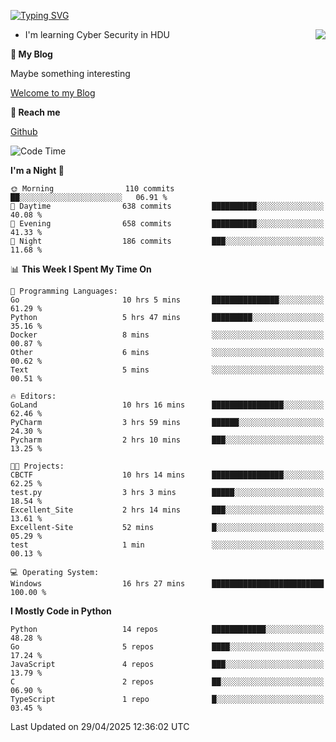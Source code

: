 [![Typing SVG](https://readme-typing-svg.herokuapp.com?font=Fira+Code&pause=1000&random=false&width=450&height=60&lines=Hello+%F0%9F%91%8B%F0%9F%8F%BB;I'm+JBNRZ)](https://git.io/typing-svg)

<a href="#">
  <img align="right" src="https://github-readme-stats.vercel.app/api?username=JBNRZ&show_icons=true&bg_color=15,f2f7fd,E0EAFC" />
</a>

- I'm learning Cyber Security in HDU

 **🌱 My Blog**

Maybe something interesting

[Welcome to my Blog](https://jbnrz.com.cn/)

 **💬 Reach me** 

[Github](https://github.com/JBNRZ)


<!--START_SECTION:waka-->
![Code Time](http://img.shields.io/badge/Code%20Time-1%2C171%20hrs%203%20mins-blue)

**I'm a Night 🦉** 

```text
🌞 Morning                110 commits         ██░░░░░░░░░░░░░░░░░░░░░░░   06.91 % 
🌆 Daytime                638 commits         ██████████░░░░░░░░░░░░░░░   40.08 % 
🌃 Evening                658 commits         ██████████░░░░░░░░░░░░░░░   41.33 % 
🌙 Night                  186 commits         ███░░░░░░░░░░░░░░░░░░░░░░   11.68 % 
```


📊 **This Week I Spent My Time On** 

```text
💬 Programming Languages: 
Go                       10 hrs 5 mins       ███████████████░░░░░░░░░░   61.29 % 
Python                   5 hrs 47 mins       █████████░░░░░░░░░░░░░░░░   35.16 % 
Docker                   8 mins              ░░░░░░░░░░░░░░░░░░░░░░░░░   00.87 % 
Other                    6 mins              ░░░░░░░░░░░░░░░░░░░░░░░░░   00.62 % 
Text                     5 mins              ░░░░░░░░░░░░░░░░░░░░░░░░░   00.51 % 

🔥 Editors: 
GoLand                   10 hrs 16 mins      ████████████████░░░░░░░░░   62.46 % 
PyCharm                  3 hrs 59 mins       ██████░░░░░░░░░░░░░░░░░░░   24.30 % 
Pycharm                  2 hrs 10 mins       ███░░░░░░░░░░░░░░░░░░░░░░   13.25 % 

🐱‍💻 Projects: 
CBCTF                    10 hrs 14 mins      ████████████████░░░░░░░░░   62.25 % 
test.py                  3 hrs 3 mins        █████░░░░░░░░░░░░░░░░░░░░   18.54 % 
Excellent_Site           2 hrs 14 mins       ███░░░░░░░░░░░░░░░░░░░░░░   13.61 % 
Excellent-Site           52 mins             █░░░░░░░░░░░░░░░░░░░░░░░░   05.29 % 
test                     1 min               ░░░░░░░░░░░░░░░░░░░░░░░░░   00.13 % 

💻 Operating System: 
Windows                  16 hrs 27 mins      █████████████████████████   100.00 % 
```

**I Mostly Code in Python** 

```text
Python                   14 repos            ████████████░░░░░░░░░░░░░   48.28 % 
Go                       5 repos             ████░░░░░░░░░░░░░░░░░░░░░   17.24 % 
JavaScript               4 repos             ███░░░░░░░░░░░░░░░░░░░░░░   13.79 % 
C                        2 repos             ██░░░░░░░░░░░░░░░░░░░░░░░   06.90 % 
TypeScript               1 repo              █░░░░░░░░░░░░░░░░░░░░░░░░   03.45 % 
```




 Last Updated on 29/04/2025 12:36:02 UTC
<!--END_SECTION:waka-->
